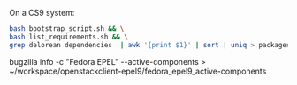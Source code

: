 On a CS9 system:
```bash
bash bootstrap_script.sh && \
bash list_requirements.sh && \
grep delorean dependencies  | awk '{print $1}' | sort | uniq > packages_to_build_in_epel
```


bugzilla info -c "Fedora EPEL" --active-components > ~/workspace/openstackclient-epel9/fedora_epel9_active-components
